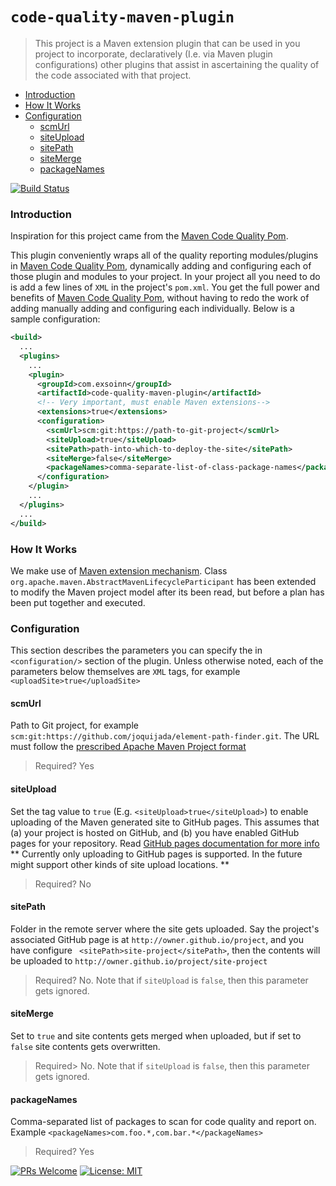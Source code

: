 # `code-quality-maven-plugin`
> This project is a Maven extension plugin that can be used in you project to incorporate, declaratively (I.e. via Maven plugin configurations) other plugins that assist in ascertaining the quality of the code associated with that project.

<!-- MDTOC maxdepth:6 firsth1:1 numbering:0 flatten:0 bullets:1 updateOnSave:1 -->
- [Introduction](#introduction)   
- [How It Works](#how-it-works)   
- [Configuration](#configuration)   
   - [scmUrl](#scmurl)   
   - [siteUpload](#siteupload)   
   - [sitePath](#sitepath)   
   - [siteMerge](#sitemerge)   
   - [packageNames](#packagenames)   

<!-- /MDTOC -->

[![Build Status](https://travis-ci.com/joquijada/code-quality-maven-plugin.svg?branch=master)](https://travis-ci.com/joquijada/code-quality-maven-plugin)

### Introduction
Inspiration for this project came from the [Maven Code Quality Pom](https://github.com/gregswindle/maven-code-quality-pom).

This plugin conveniently wraps all of the quality reporting modules/plugins in [Maven Code Quality Pom](https://github.com/gregswindle/maven-code-quality-pom), dynamically adding and configuring each of those plugin and modules to your project. In your project all you need to do is add a few lines of  `XML` in the project's `pom.xml`. You get the full power and benefits of [Maven Code Quality Pom](https://github.com/gregswindle/maven-code-quality-pom), without having to redo the work of adding manually adding and configuring each individually. Below is a sample configuration:

```xml
<build>
  ...
  <plugins>
    ...
    <plugin>
      <groupId>com.exsoinn</groupId>
      <artifactId>code-quality-maven-plugin</artifactId>
      <!-- Very important, must enable Maven extensions-->
      <extensions>true</extensions>
      <configuration>
        <scmUrl>scm:git:https://path-to-git-project</scmUrl>
        <siteUpload>true</siteUpload>
        <sitePath>path-into-which-to-deploy-the-site</sitePath>
        <siteMerge>false</siteMerge>
        <packageNames>comma-separate-list-of-class-package-names</packageNames>
      </configuration>
    </plugin>
    ...
  </plugins>
  ...
</build>
```

### How It Works
We make use of [Maven extension mechanism](https://maven.apache.org/examples/maven-3-lifecycle-extensions.html). Class `org.apache.maven.AbstractMavenLifecycleParticipant` has been extended to modify the Maven project model after its been read, but before a plan has been put together and executed.

### Configuration
This section describes the parameters you can specify the in `<configuration/>` section of the plugin. Unless otherwise noted, each of the parameters below themselves are `XML` tags, for example `<uploadSite>true</uploadSite>`
#### scmUrl
Path to Git project, for example `scm:git:https://github.com/joquijada/element-path-finder.git`. The URL must follow the [prescribed Apache Maven Project format](https://maven.apache.org/scm/scm-url-format.html)
> Required? Yes

#### siteUpload
Set the tag value to `true` (E.g. `<siteUpload>true</siteUpload>`) to enable uploading of the Maven generated site to GitHub pages. This assumes that (a) your project is hosted on GitHub, and (b) you have enabled GitHub pages for your repository. Read [GitHub pages documentation for more info](https://help.github.com/en/articles/configuring-a-publishing-source-for-github-pages)
** Currently only uploading to GitHub pages is supported. In the future might support other kinds of site upload locations. **

> Required? No


#### sitePath
Folder in the remote server where the site gets uploaded. Say the project's associated GitHub page is at `http://owner.github.io/project`, and you have configure ` <sitePath>site-project</sitePath>`, then the contents will be uploaded to `http://owner.github.io/project/site-project`

> Required? No. Note that if `siteUpload` is `false`, then this parameter gets ignored.

#### siteMerge
Set to `true` and site contents gets merged when uploaded, but if set to `false` site contents gets overwritten.

> Required> No. Note that if `siteUpload` is `false`, then this parameter gets ignored.


#### packageNames
Comma-separated list of packages to scan for code quality and report on. Example `<packageNames>com.foo.*,com.bar.*</packageNames>`

> Required? Yes



[![PRs Welcome](https://img.shields.io/badge/PRs-welcome-brightgreen.svg?style=flat-square)](http://makeapullrequest.com)
[![License: MIT](https://img.shields.io/badge/License-MIT-yellow.svg)](https://opensource.org/licenses/MIT)
